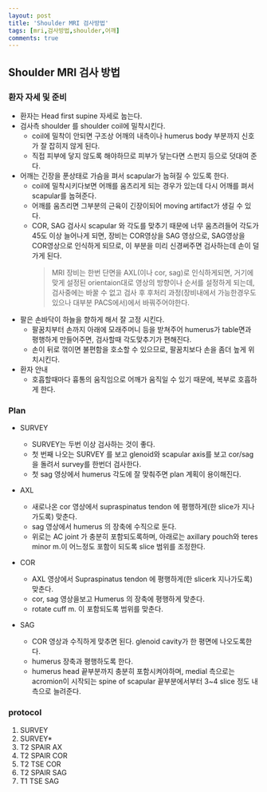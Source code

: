 ```yaml
---
layout: post
title: 'Shoulder MRI 검사방법'
tags: [mri,검사방법,shoulder,어깨]
comments: true
---
```


## Shoulder MRI 검사 방법

### 환자 자세 및 준비
- 환자는 Head first supine 자세로 눕는다.
- 검사측 shoulder 를 shoulder coil에 밀착시킨다. 
    - coil에 밀착이 안되면 구조상 어깨의 내측이나 humerus body 부분까지 신호가 잘 잡히지 않게 된다.
    - 직접 피부에 닿지 않도록 해야하므로 피부가 닿는다면 스펀지 등으로 덧대여 준다.
- 어깨는 긴장을 푼상태로 가슴을 펴서 scapular가 눕혀질 수 있도록 한다.
    - coil에 밀착시키다보면 어깨를 움츠리게 되는 경우가 있는데 다시 어깨를 펴서 scapular를 눕혀준다.
    - 어깨를 움츠리면 그부분의 근육이 긴장이되어 moving artifact가 생길 수 있다.
    - COR, SAG 검사시 scapular 와 각도를 맞추기 때문에 너무 움츠려들어 각도가 45도 이상 늘어나게 되면, 장비는 COR영상을 SAG 영상으로, SAG영상을 COR영상으로 인식하게 되므로, 이 부분을 미리 신경써주면 검사하는데 손이 덜 가게 된다.
        > MRI 장비는 한번 단면을 AXL(이나 cor, sag)로 인식하게되면, 거기에 맞게 설정된 orientaion대로 영상의 방향이나 순서를 설정하게 되는데, 검사중에는 바꿀 수 없고 검사 후 후처리 과정(장비내에서 가능한경우도 있으나 대부분 PACS에서)에서 바꿔주어야한다.
- 팔은 손바닥이 하늘을 향하게 해서 잘 고정 시킨다.
    - 팔꿈치부터 손까지 아래에 모래주머니 등을 받쳐주어 humerus가 table면과 평행하게 만들어주면, 검사할때 각도맞추기가 편해진다. 
    - 손이 뒤로 꺾이면 불편함을 호소할 수 있으므로, 팔꿈치보다 손을 좀더 높게 위치시킨다.
- 환자 안내
    - 호흡할때마다 흉통의 움직임으로 어깨가 움직일 수 있기 때문에, 복부로 호흡하게 한다.

### Plan
- SURVEY
    - SURVEY는 두번 이상 검사하는 것이 좋다.
    - 첫 번째 나오는 SURVEY 를 보고 glenoid와 scapular axis를 보고 cor/sag 을 돌려서 survey를 한번더 검사한다. 
    - 첫 sag 영상에서 humerus 각도에 잘 맞춰주면 plan 계획이 용이해진다.

- AXL
    - 새로나온 cor 영상에서 supraspinatus tendon 에 평행하게(한 slice가 지나가도록) 맞춘다.
    - sag 영상에서 humerus 의 장축에 수직으로 둔다.
    - 위로는 AC joint 가 충분히 포함되도록하며, 아래로는 axillary pouch와 teres minor m.이 어느정도 포함이 되도록 slice 범위를 조정한다.
- COR 
    - AXL 영상에서 Supraspinatus tendon 에 평행하게(한 slicerk 지나가도록) 맞춘다.
    - cor, sag 영상을보고 Humerus 의 장축에 평행하게 맞춘다.
    - rotate cuff m. 이 포함되도록 범위를 맞춘다.
- SAG
    - COR 영상과 수직하게 맞추면 된다. glenoid cavity가 한 평면에 나오도록한다.
    - humerus 장축과 평행하도록 한다.
    - humerus head 끝부분까지 충분히 포함시켜야하며, medial 측으로는 acromion이 시작되는 spine of scapular 끝부분에서부터 3~4 slice 정도 내측으로 늘려준다. 

### protocol
1. SURVEY
2. SURVEY*
3. T2 SPAIR AX
4. T2 SPAIR COR
5. T2 TSE COR
6. T2 SPAIR SAG
7. T1 TSE SAG